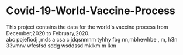 # Covid-19-World-Vaccine-Process
This project contains  the data for the world's vaccine process from December,2020 to February,2020.  
abc
pojefiodj
,mds a
csa c
jdqsnmnm
tyhhy
fbg
nn,mbhewhbe
, m,
h3n
33vmnv
wfesfsd
sddg
wsddssd
mklkm
m  lkm
